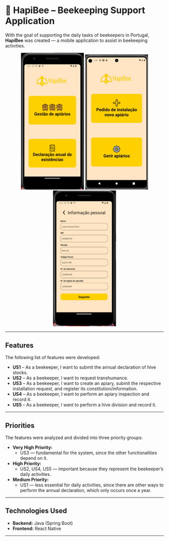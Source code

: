 # 🐝 HapiBee – Beekeeping Support Application

With the goal of supporting the daily tasks of beekeepers in Portugal, **HapiBee** was created — a mobile application to assist in beekeeping activities.  

<p align="center">
  <img src="hapibee/docs/app.png" alt="Model" width="200"/>
  <img src="hapibee/docs/criarApiario.png" alt="Example" width="200"/>
  <img src="hapibee/docs/details.png" alt="Apiary" width="200"/>
</p>

---

## Features

The following list of features were developed:  

- **US1** – As a beekeeper, I want to submit the annual declaration of hive stocks.  
- **US2** – As a beekeeper, I want to request transhumance.  
- **US3** – As a beekeeper, I want to create an apiary, submit the respective installation request, and register its constitution/information.  
- **US4** – As a beekeeper, I want to perform an apiary inspection and record it.  
- **US5** – As a beekeeper, I want to perform a hive division and record it.  

---

## Priorities

The features were analyzed and divided into three priority groups:  

- **Very High Priority:**  
  - US3 — fundamental for the system, since the other functionalities depend on it.  
- **High Priority:**  
  - US2, US4, US5 — important because they represent the beekeeper’s daily activities.  
- **Medium Priority:**  
  - US1 — less essential for daily activities, since there are other ways to perform the annual declaration, which only occurs once a year.  

---

## Technologies Used

- **Backend:** Java (Spring Boot)  
- **Frontend:** React Native  

---